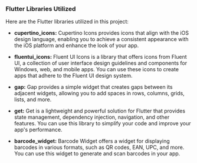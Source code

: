 ### Flutter Libraries Utilized

Here are the Flutter libraries utilized in this project:

- **cupertino_icons:** Cupertino Icons provides icons that align with the iOS design language, enabling you to achieve a consistent appearance with the iOS platform and enhance the look of your app.

- **fluentui_icons:** Fluent UI Icons is a library that offers icons from Fluent UI, a collection of user interface design guidelines and components for Windows, web, and mobile apps. You can use these icons to create apps that adhere to the Fluent UI design system.

- **gap:** Gap provides a simple widget that creates gaps between its adjacent widgets, allowing you to add spaces in rows, columns, grids, lists, and more.

- **get:** Get is a lightweight and powerful solution for Flutter that provides state management, dependency injection, navigation, and other features. You can use this library to simplify your code and improve your app's performance.

- **barcode_widget:** Barcode Widget offers a widget for displaying barcodes in various formats, such as QR codes, EAN, UPC, and more. You can use this widget to generate and scan barcodes in your app.
